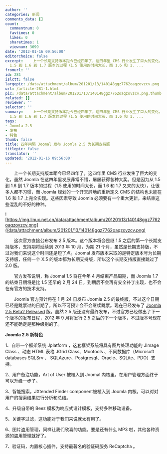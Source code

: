 ```yaml
---
author: ''
categories: 新闻
comments_data: []
count:
  commentnum: 0
  favtimes: 0
  likes: 0
  sharetimes: 1
  viewnum: 3699
date: '2012-01-16 09:56:00'
editorchoice: false
excerpt: 　　上一个长期支持版本距今已经四年了，这四年里 CMS 行业发生了巨大的变化，虽然 Joomla 在这四年里发展非常不错，屡屡获得各种大奖。但是因为从
  1.5 到 1.6 到 1.7 版本的过程（1.5 使用的时间太长，而 1.6 和 1. ...
fromurl: ''
id: 281
islctt: false
largepic: /data/attachment/album/201201/13/140148ggz7762oaqzovzcv.png
url: /article-281-1.html
pic: /data/attachment/album/201201/13/140148ggz7762oaqzovzcv.png.thumb.jpg
related: []
reviewer: ''
selector: ''
summary: 　　上一个长期支持版本距今已经四年了，这四年里 CMS 行业发生了巨大的变化，虽然 Joomla 在这四年里发展非常不错，屡屡获得各种大奖。但是因为从
  1.5 到 1.6 到 1.7 版本的过程（1.5 使用的时间太长，而 1.6 和 1. ...
tags:
- Joomla 2.5
- 发布
- 特色
thumb: false
title: 四年间隔 Joomal 发布 Joomla 2.5 为长期支持版
titlepic: false
translator: ''
updated: '2012-01-16 09:56:00'
---
```


　　上一个长期支持版本距今已经四年了，这四年里 CMS 行业发生了巨大的变化，虽然 Joomla 在这四年里发展非常不错，屡屡获得各种大奖。但是因为从 1.5 到 1.6 到 1.7 版本的过程（1.5 使用的时间太长，而 1.6 和 1.7 又来的太快），让很多人都不习惯，而 Joomla 规划的一个开天辟地的重新定义 CMS 的结构也未能在 1.6 和 1.7 上完全实现。这些因素导致 Joomla 必须要有一个重大更新，来结束这些混乱的不好的种种。


![https://img.linux.net.cn/data/attachment/album/201201/13/140148ggz7762oaqzovzcv.png](/data/attachment/album/201201/13/140148ggz7762oaqzovzcv.png)


　　这次官方直接公布发布 2.5 版本。这个版本将会是继 1.5 之后的第一个长期支持版本，支持期将延续到 2013 年 10 月，为期 21 个月，虽然是长期支持版，不过对我们来说这个时间还是短了点。Joomal 发布版本采取的是特定版本号为长期支持版，任何一个 X.5 的版本都为长期支持版，所以这个长期支持版直接跳过了 2.0 版。


　　官方发布说明，称 Joomal 1.5 将在今年 4 月结束产品周期，而 Joomla 1.7 的结束日期将是比 1.5 还早的 2 月 24 日，到期后不会再有安全补丁出现，也不会在有官方的技术支持。


　　Joomla 官方预计将在 1 月 24 日发布 Joomla 2.5 的最终版，不过这个日期已经是跳票过的日期了，所以不可预计会不会继续跳票。现在已经发布了 [Joomla 2.5 Beta2 Released](http://www.joomla.org/announcements/general-news/5400-joomla-25-beta2-released.html) 版。虽然 2.5 版还没有最终发布，不过官方已经做出了下一个版本的发布日程，2012 年 9 月将发行 2.5 之后的下一个版本，不过版本号现在还不能确定是那种级别的了。


**Joomla 2.5 新特色**


1、自带一个框架系统 Jplatform ，这套框架系统将具有图片处理功能的 JImage Class 、动态 HTML 表格 JGrid Class、Mootools 、不同数据库（Microsoft databases SQLSrv 、 SQLAzure、Postgresql、Oracle、SQLite、PDO）支持。


2、用户备注功能，Art of User 被植入到 Joomal 内核里，在用户管理方面终于可以升级一步了。


3、智能搜索，JXtended Finder component被植入到 Joomla 内核。可以对对用户的搜索结果进行分析和总结。


4、升级自带的 Beez 模板为响应式设计模板，支持多种移动设备。


5、关键字过滤，这功能对于我们来说就太有用了。


6、图片盗用管理，同样让我们欣喜的功能。要是还有什么 MP3 啦，其他各种资源的盗用管理就好了。


7、验证码，内置核心插件，支持最著名的验证码服务 ReCaptcha 。